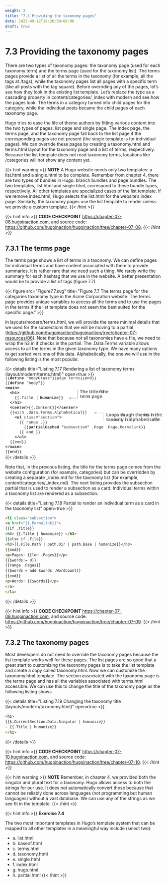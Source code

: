 ```yaml
---
weight: 3
title: "7.3 Providing the taxonomy pages"
date: 2022-09-12T18:26:30+08:00
draft: true
---
```


# 7.3 Providing the taxonomy pages

There are two types of taxonomy pages: the taxonomy page (used for each taxonomy term) and the terms page (used for the taxonomy list). The terms pages provide a list of all the terms in the taxonomy (for example, all the tags at /tags), while the taxonomy pages list all pages with a specific term (like all posts with the tag square). Before overriding any of the pages, let’s see how they look in the existing list template. Let’s replace the type as a cascading property in content/categories/_index with modern and see how the pages look. The terms in a category turned into child pages for the category, while the individual posts became the child pages of each taxonomy page.

Hugo tries to ease the life of theme authors by fitting various content into the two types of pages: list page and single page. The index page, the terms page, and the taxonomy page fall back to the list page if the corresponding pages are not present (the single template is for individual pages). We can override these pages by creating a taxonomy.html and terms.html layout for the taxonomy page and a list of terms, respectively. Because the list template does not read taxonomy terms, locations like /categories will not show any content yet.

{{< hint warning >}}
**NOTE** A Hugo website needs only two templates: a list.html and a single.html to be complete. Remember from chapter 4, there are two types of bundles in Hugo: branch bundles and page bundles. The two templates, list.html and single.html, correspond to these bundle types, respectively. All other templates are specialized cases of the list template. If we remove index.html, Hugo selects the list.html for the website’s index page. Similarly, the taxonomy pages use the list template to render unless we provide a custom template.
{{< /hint >}}

{{< hint info >}}
**CODE CHECKPOINT**    https://chapter-07-08.hugoinaction.com, and source code: https://github.com/hugoinaction/hugoinaction/tree/chapter-07-08.
{{< /hint >}}

## 7.3.1 The terms page

The terms page shows a list of terms in a taxonomy. We can define pages for individual terms and have content associated with them to provide summaries. It is rather rare that we need such a thing. We rarely write the summary for each hashtag that we use in the website. A better presentation would be to provide a list of tags (figure 7.7).

{{< figure src="Figure7.7.svg" title="Figure 7.7 The terms page for the categories taxonomy type in the Acme Corporation website. The terms page provides unique variables to access all the terms and to use the pages in the terms if the list template does not seem the best suited for the specific page." >}}

In layouts/modern/terms.html, we will provide the same minimal details that we used for the subsections that we will be moving to a partial (https://github.com/hugoinaction/hugoinaction/tree/chapter-07-resources/06). Note that because not all taxonomies have a file, we need to wrap the h3 in if checks in the partial. The .Data.Terms variable allows access to all the terms in the given taxonomy type. We have many
options to get sorted versions of this data. Alphabetically, the one we will use in the following listing is the most popular.

{{< details title="Listing 7.17  Rendering a list of taxonomy terms (layout/modern/terms.html)" open=true >}}
![Listing7.17](Listing7.17.svg)
{{< /details >}}

Note that, in the previous listing, the title for the terms page comes from the website configuration (for example, categories) but can be overridden by creating a separate
_index.md for the taxonomy list (for example, content/categories/_index.md). The next listing provides the subsection partial that is used to render a subsection as a card. Individual terms within a taxonomy list are rendered as a subsection.

{{< details title="Listing 7.18  Partial to render an individual term as a card in the taxonomy list" open=true >}}
```html
<li class="subsection">
<a href="{{.Permalink}}">
{{if .Title}}
<h3> {{.Title | humanize}} </h3>
{{else if .File}}
<h3>{{.File.Path | path.Dir | path.Base | humanize}}</h3>
{{end}}
<p>Pages: {{len .Pages}}</p>
{{$words:= 0}}
{{range .Pages}}
{{$words = add $words .WordCount}}
{{end}}
<p>Words: {{$words}}</p>
</a>
</li>
```
{{< /details >}}

{{< hint info >}}
**CODE CHECKPOINT**    https://chapter-07-09.hugoinaction.com, and source code: https://github.com/hugoinaction/hugoinaction/tree/chapter-07-09.
{{< /hint >}}

## 7.3.2 The taxonomy pages

Most developers do not need to override the taxonomy pages because the list template works well for these pages. The list pages are so good that a great start to customizing the taxonomy pages is to take the list template and create a copy called taxonomy.html. Now we can customize the taxonomy.html template. The section associated with the taxonomy page is the terms page and has all the variables associated with terms.html accessible. We can use this to change the title of the taxonomy page as the following listing shows.

{{< details title="Listing 7.19 Changing the taxonomy title (layouts/modern/taxonomy.html)" open=true >}}
```html
<h1>
{{$.CurrentSection.Data.Singular | humanize}}
- {{.Title | humanize}}
</h1>
```
{{< /details >}}

{{< hint info >}}
**CODE CHECKPOINT**    https://chapter-07-10.hugoinaction.com, and source code: https://github.com/hugoinaction/hugoinaction/tree/chapter-07-10.
{{< /hint >}}

{{< hint warning >}}
**NOTE** Remember, in chapter 4, we provided both the singular and plural text  for a taxonomy. Hugo allows access to both the strings for our use. It does not automatically convert those because that cannot be reliably done across languages (not programming but human languages) without a vast database. We can use any of the strings as we see fit in the template.
{{< /hint >}}

{{< hint info >}}
**Exercise 7.4**

The two most important templates in Hugo’s template system that can be mapped to all other templates in a meaningful way include (select two):
- a. list.html
- b. baseof.html
- c. terms.html
- d. taxonomy.html
- e. single.html
- f. index.html
- g. hugo.html
- h. partial.html
{{< /hint >}}